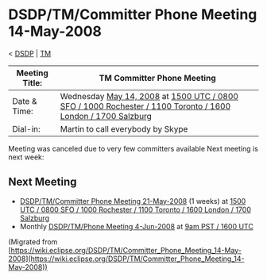 

DSDP/TM/Committer Phone Meeting 14-May-2008
===========================================

< [DSDP](/DSDP "DSDP")‎ | [TM](/DSDP/TM "DSDP/TM")

| Meeting Title: | **TM Committer Phone Meeting** |
| --- | --- |
| Date & Time: | Wednesday [May 14, 2008](/index.php?title=May_14,_2008&action=edit&redlink=1 "May 14, 2008 (page does not exist)") at [1500 UTC / 0800 SFO / 1000 Rochester / 1100 Toronto / 1600 London / 1700 Salzburg](http://www.timeanddate.com/worldclock/meetingdetails.html?year=2008&month=5&day=14&hour=15&min=00&sec=0&p1=224&p2=159&p3=250&p4=136&p5=223&iv=1800) |
| Dial-in: | Martin to call everybody by Skype |

  
Meeting was canceled due to very few committers available Next meeting is next week:

Next Meeting
------------

*   [DSDP/TM/Committer Phone Meeting 21-May-2008](/DSDP/TM/Committer_Phone_Meeting_21-May-2008 "DSDP/TM/Committer Phone Meeting 21-May-2008") (1 weeks) at [1500 UTC / 0800 SFO / 1000 Rochester / 1100 Toronto / 1600 London / 1700 Salzburg](http://www.timeanddate.com/worldclock/meetingdetails.html?year=2008&month=5&day=21&hour=15&min=00&sec=0&p1=224&p2=159&p3=250&p4=136&p5=223&iv=1800)
*   Monthly [DSDP/TM/Phone Meeting 4-Jun-2008](/DSDP/TM/Phone_Meeting_4-Jun-2008 "DSDP/TM/Phone Meeting 4-Jun-2008") at [9am PST / 1600 UTC](http://www.timeanddate.com/worldclock/fixedtime.html?month=6&day=4&year=2008&hour=16&min=00&sec=0&p1=0)


(Migrated from [https://wiki.eclipse.org/DSDP/TM/Committer_Phone_Meeting_14-May-2008](https://wiki.eclipse.org/DSDP/TM/Committer_Phone_Meeting_14-May-2008))